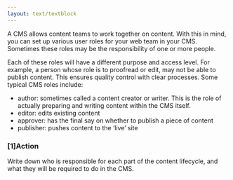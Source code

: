 ```yaml
---
layout: text/textblock
---
```

A CMS allows content teams to work together on content. With this in mind, you can set up various user roles for your web team in your CMS. Sometimes these roles may be the responsibility of one or more people.

Each of these roles will have a different purpose and access level. For example, a person whose role is to proofread or edit, may not be able to publish content. This ensures quality control with clear processes.
Some typical CMS roles include:
- author: sometimes called a content creator or writer. This is the role of actually preparing and writing content within the CMS itself.
- editor: edits existing content
- approver: has the final say on whether to publish a piece of content
- publisher: pushes content to the ‘live’ site

### [1]Action
Write down who is responsible for each part of the content lifecycle, and what they will be required to do in the CMS.

